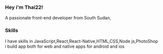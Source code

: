 ### Hey i'm Thai22!
A passionate front-end  developer from South Sudan,
### Skills 
I have skills in JavaScript,React,React-Native,HTML,CSS,Node js,PhotoShop i build app both for web and native apps for android and ios
